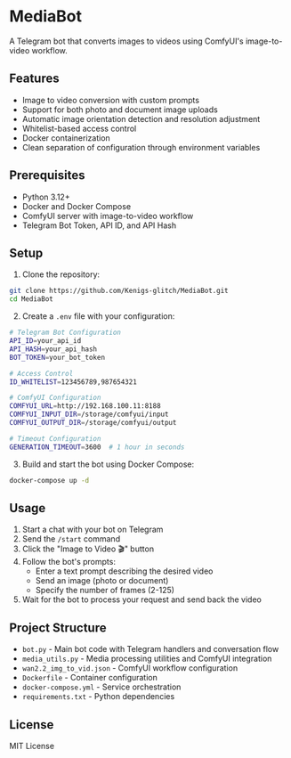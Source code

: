 # MediaBot

A Telegram bot that converts images to videos using ComfyUI's image-to-video workflow.

## Features

- Image to video conversion with custom prompts
- Support for both photo and document image uploads
- Automatic image orientation detection and resolution adjustment
- Whitelist-based access control
- Docker containerization
- Clean separation of configuration through environment variables

## Prerequisites

- Python 3.12+
- Docker and Docker Compose
- ComfyUI server with image-to-video workflow
- Telegram Bot Token, API ID, and API Hash

## Setup

1. Clone the repository:
```bash
git clone https://github.com/Kenigs-glitch/MediaBot.git
cd MediaBot
```

2. Create a `.env` file with your configuration:
```bash
# Telegram Bot Configuration
API_ID=your_api_id
API_HASH=your_api_hash
BOT_TOKEN=your_bot_token

# Access Control
ID_WHITELIST=123456789,987654321

# ComfyUI Configuration
COMFYUI_URL=http://192.168.100.11:8188
COMFYUI_INPUT_DIR=/storage/comfyui/input
COMFYUI_OUTPUT_DIR=/storage/comfyui/output

# Timeout Configuration
GENERATION_TIMEOUT=3600  # 1 hour in seconds
```

3. Build and start the bot using Docker Compose:
```bash
docker-compose up -d
```

## Usage

1. Start a chat with your bot on Telegram
2. Send the `/start` command
3. Click the "Image to Video 🎬" button
4. Follow the bot's prompts:
   - Enter a text prompt describing the desired video
   - Send an image (photo or document)
   - Specify the number of frames (2-125)
5. Wait for the bot to process your request and send back the video

## Project Structure

- `bot.py` - Main bot code with Telegram handlers and conversation flow
- `media_utils.py` - Media processing utilities and ComfyUI integration
- `wan2.2_img_to_vid.json` - ComfyUI workflow configuration
- `Dockerfile` - Container configuration
- `docker-compose.yml` - Service orchestration
- `requirements.txt` - Python dependencies

## License

MIT License 